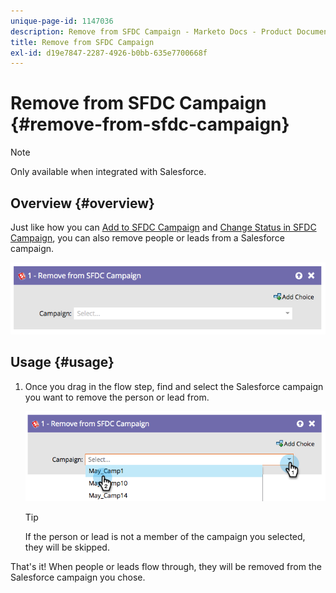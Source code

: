 ```yaml
---
unique-page-id: 1147036
description: Remove from SFDC Campaign - Marketo Docs - Product Documentation
title: Remove from SFDC Campaign
exl-id: d19e7847-2287-4926-b0bb-635e7700668f
---
```

# Remove from SFDC Campaign {#remove-from-sfdc-campaign}

>[!NOTE]
>
>Only available when integrated with Salesforce.

## Overview {#overview}

Just like how you can [Add to SFDC Campaign](/help/marketo/product-docs/core-marketo-concepts/smart-campaigns/salesforce-flow-actions/add-to-sfdc-campaign.md) and [Change Status in SFDC Campaign](/help/marketo/product-docs/core-marketo-concepts/smart-campaigns/salesforce-flow-actions/change-status-in-sfdc-campaign.md), you can also remove people or leads from a Salesforce campaign.

![](assets/image2014-9-22-15-3a54-3a34.png)

## Usage {#usage}

1. Once you drag in the flow step, find and select the Salesforce campaign you want to remove the person or lead from.

   ![](assets/image2014-9-22-15-3a54-3a39.png)

   >[!TIP]
   >
   >If the person or lead is not a member of the campaign you selected, they will be skipped.

That's it! When people or leads flow through, they will be removed from the Salesforce campaign you chose.
